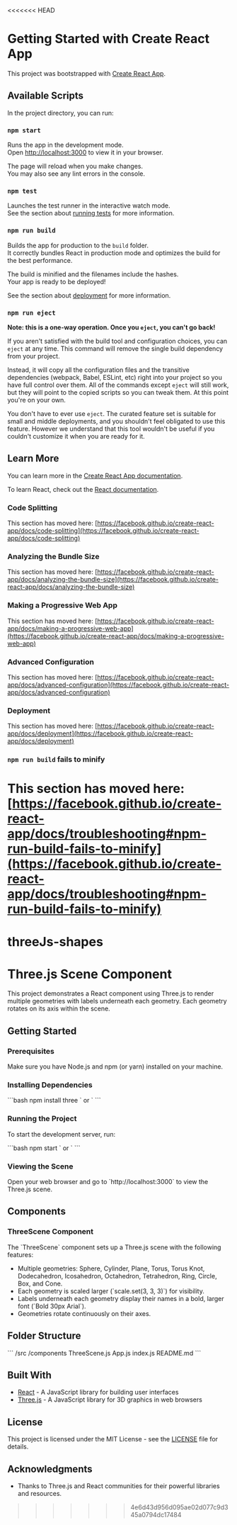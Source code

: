 <<<<<<< HEAD
# Getting Started with Create React App

This project was bootstrapped with [Create React App](https://github.com/facebook/create-react-app).

## Available Scripts

In the project directory, you can run:

### `npm start`

Runs the app in the development mode.\
Open [http://localhost:3000](http://localhost:3000) to view it in your browser.

The page will reload when you make changes.\
You may also see any lint errors in the console.

### `npm test`

Launches the test runner in the interactive watch mode.\
See the section about [running tests](https://facebook.github.io/create-react-app/docs/running-tests) for more information.

### `npm run build`

Builds the app for production to the `build` folder.\
It correctly bundles React in production mode and optimizes the build for the best performance.

The build is minified and the filenames include the hashes.\
Your app is ready to be deployed!

See the section about [deployment](https://facebook.github.io/create-react-app/docs/deployment) for more information.

### `npm run eject`

**Note: this is a one-way operation. Once you `eject`, you can't go back!**

If you aren't satisfied with the build tool and configuration choices, you can `eject` at any time. This command will remove the single build dependency from your project.

Instead, it will copy all the configuration files and the transitive dependencies (webpack, Babel, ESLint, etc) right into your project so you have full control over them. All of the commands except `eject` will still work, but they will point to the copied scripts so you can tweak them. At this point you're on your own.

You don't have to ever use `eject`. The curated feature set is suitable for small and middle deployments, and you shouldn't feel obligated to use this feature. However we understand that this tool wouldn't be useful if you couldn't customize it when you are ready for it.

## Learn More

You can learn more in the [Create React App documentation](https://facebook.github.io/create-react-app/docs/getting-started).

To learn React, check out the [React documentation](https://reactjs.org/).

### Code Splitting

This section has moved here: [https://facebook.github.io/create-react-app/docs/code-splitting](https://facebook.github.io/create-react-app/docs/code-splitting)

### Analyzing the Bundle Size

This section has moved here: [https://facebook.github.io/create-react-app/docs/analyzing-the-bundle-size](https://facebook.github.io/create-react-app/docs/analyzing-the-bundle-size)

### Making a Progressive Web App

This section has moved here: [https://facebook.github.io/create-react-app/docs/making-a-progressive-web-app](https://facebook.github.io/create-react-app/docs/making-a-progressive-web-app)

### Advanced Configuration

This section has moved here: [https://facebook.github.io/create-react-app/docs/advanced-configuration](https://facebook.github.io/create-react-app/docs/advanced-configuration)

### Deployment

This section has moved here: [https://facebook.github.io/create-react-app/docs/deployment](https://facebook.github.io/create-react-app/docs/deployment)

### `npm run build` fails to minify

This section has moved here: [https://facebook.github.io/create-react-app/docs/troubleshooting#npm-run-build-fails-to-minify](https://facebook.github.io/create-react-app/docs/troubleshooting#npm-run-build-fails-to-minify)
=======
# threeJs-shapes
# Three.js Scene Component

This project demonstrates a React component using Three.js to render multiple geometries with labels underneath each geometry. Each geometry rotates on its axis within the scene.

## Getting Started

### Prerequisites

Make sure you have Node.js and npm (or yarn) installed on your machine.

### Installing Dependencies

\`\`\`bash
npm install three
\`
or
\`
\`\`\`

### Running the Project

To start the development server, run:

\`\`\`bash
npm start
\`
or
\`
\`\`\`

### Viewing the Scene

Open your web browser and go to \`http://localhost:3000\` to view the Three.js scene.

## Components

### ThreeScene Component

The \`ThreeScene\` component sets up a Three.js scene with the following features:
- Multiple geometries: Sphere, Cylinder, Plane, Torus, Torus Knot, Dodecahedron, Icosahedron, Octahedron, Tetrahedron, Ring, Circle, Box, and Cone.
- Each geometry is scaled larger (\`scale.set(3, 3, 3)\`) for visibility.
- Labels underneath each geometry display their names in a bold, larger font (\`Bold 30px Arial\`).
- Geometries rotate continuously on their axes.

## Folder Structure

\`\`\`
/src
  /components
    ThreeScene.js
  App.js
  index.js
README.md
\`\`\`

## Built With

- [React](https://reactjs.org/) - A JavaScript library for building user interfaces
- [Three.js](https://threejs.org/) - A JavaScript library for 3D graphics in web browsers

## License

This project is licensed under the MIT License - see the [LICENSE](LICENSE) file for details.

## Acknowledgments

- Thanks to Three.js and React communities for their powerful libraries and resources.
>>>>>>> 4e6d43d956d095ae02d077c9d345a0794dc17484
